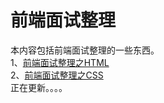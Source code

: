 前端面试整理
=======
本内容包括前端面试整理的一些东西。    
1、[前端面试整理之HTML](https://github.com/SanchunPeng/Interview/blob/master/HTML/html.md)<br/>
2、[前端面试整理之CSS](https://github.com/SanchunPeng/Interview/blob/master/CSS/css.md)<br/>
正在更新。。。。

